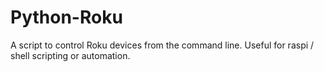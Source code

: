 # Python-Roku
A script to control Roku devices from the command line. Useful for raspi / shell scripting or automation.
